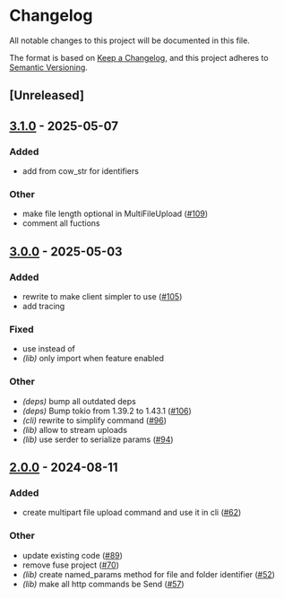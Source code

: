 # Changelog
All notable changes to this project will be documented in this file.

The format is based on [Keep a Changelog](https://keepachangelog.com/en/1.0.0/),
and this project adheres to [Semantic Versioning](https://semver.org/spec/v2.0.0.html).

## [Unreleased]

## [3.1.0](https://github.com/jdrouet/pcloud/compare/pcloud-v3.0.0...pcloud-v3.1.0) - 2025-05-07

### Added

- add from cow_str for identifiers

### Other

- make file length optional in MultiFileUpload ([#109](https://github.com/jdrouet/pcloud/pull/109))
- comment all fuctions

## [3.0.0](https://github.com/jdrouet/pcloud/compare/pcloud-v2.0.0...pcloud-v3.0.0) - 2025-05-03

### Added

- rewrite to make client simpler to use ([#105](https://github.com/jdrouet/pcloud/pull/105))
- add tracing

### Fixed

- use  instead of
- *(lib)* only import when feature enabled

### Other

- *(deps)* bump all outdated deps
- *(deps)* Bump tokio from 1.39.2 to 1.43.1 ([#106](https://github.com/jdrouet/pcloud/pull/106))
- *(cli)* rewrite to simplify command ([#96](https://github.com/jdrouet/pcloud/pull/96))
- *(lib)* allow to stream uploads
- *(lib)* use serder to serialize params ([#94](https://github.com/jdrouet/pcloud/pull/94))

## [2.0.0](https://github.com/jdrouet/pcloud/compare/pcloud-v1.1.0...pcloud-v2.0.0) - 2024-08-11

### Added
- create multipart file upload command and use it in cli ([#62](https://github.com/jdrouet/pcloud/pull/62))

### Other
- update existing code ([#89](https://github.com/jdrouet/pcloud/pull/89))
- remove fuse project ([#70](https://github.com/jdrouet/pcloud/pull/70))
- *(lib)* create named_params method for file and folder identifier ([#52](https://github.com/jdrouet/pcloud/pull/52))
- *(lib)* make all http commands be Send ([#57](https://github.com/jdrouet/pcloud/pull/57))
